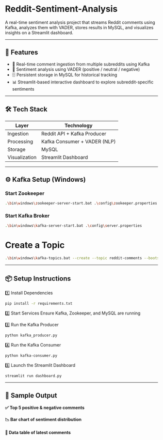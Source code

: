 # Reddit-Sentiment-Analysis

A real-time sentiment analysis project that streams Reddit comments using Kafka, analyzes them with VADER, stores results in MySQL, and visualizes insights on a Streamlit dashboard.

---

## 🧩 Features

- 🔄 Real-time comment ingestion from multiple subreddits using Kafka
- 🧠 Sentiment analysis using VADER (positive / neutral / negative)
- 🗄️ Persistent storage in MySQL for historical tracking
- 📊 Streamlit-based interactive dashboard to explore subreddit-specific sentiments

---

## 🛠️ Tech Stack

| Layer         | Technology                      |
|--------------|----------------------------------|
| Ingestion     | Reddit API + Kafka Producer     |
| Processing    | Kafka Consumer + VADER (NLP)    |
| Storage       | MySQL                           |
| Visualization | Streamlit Dashboard             |

---

## ⚙️ Kafka Setup (Windows)

### Start Zookeeper

```bash
.\bin\windows\zookeeper-server-start.bat .\config\zookeeper.properties
```

### Start Kafka Broker
```bash
.\bin\windows\kafka-server-start.bat .\config\server.properties
```

# Create a Topic
```bash
.\bin\windows\kafka-topics.bat --create --topic reddit-comments --bootstrap-server localhost:9092 --partitions 1 --replication-factor 1
```
---
## 📦 Setup Instructions

1️⃣ Install Dependencies
```bash
pip install -r requirements.txt
```

2️⃣ Start Services
Ensure Kafka, Zookeeper, and MySQL are running 


3️⃣ Run the Kafka Producer
```bash
python kafka_producer.py
```

4️⃣ Run the Kafka Consumer
```bash
python kafka-consumer.py
```

5️⃣ Launch the Streamlit Dashboard
```bash
streamlit run dashboard.py
```
---

## 🧪 Sample Output
#### ✅ Top 5 positive & negative comments

#### 📉 Bar chart of sentiment distribution

#### 📰 Data table of latest comments
